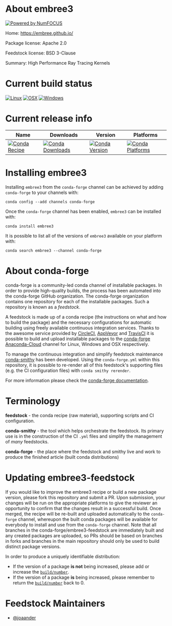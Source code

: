 About embree3
=============

[![Powered by NumFOCUS](https://img.shields.io/badge/powered%20by-NumFOCUS-orange.svg?style=flat&colorA=E1523D&colorB=007D8A)](http://numfocus.org)

Home: https://embree.github.io/

Package license: Apache 2.0

Feedstock license: BSD 3-Clause

Summary: High Performance Ray Tracing Kernels



Current build status
====================

[![Linux](https://img.shields.io/circleci/project/github/conda-forge/embree3-feedstock/master.svg?label=Linux)](https://circleci.com/gh/conda-forge/embree3-feedstock)
[![OSX](https://img.shields.io/travis/conda-forge/embree3-feedstock/master.svg?label=macOS)](https://travis-ci.org/conda-forge/embree3-feedstock)
[![Windows](https://img.shields.io/appveyor/ci/conda-forge/embree3-feedstock/master.svg?label=Windows)](https://ci.appveyor.com/project/conda-forge/embree3-feedstock/branch/master)

Current release info
====================

| Name | Downloads | Version | Platforms |
| --- | --- | --- | --- |
| [![Conda Recipe](https://img.shields.io/badge/recipe-embree3-green.svg)](https://anaconda.org/conda-forge/embree3) | [![Conda Downloads](https://img.shields.io/conda/dn/conda-forge/embree3.svg)](https://anaconda.org/conda-forge/embree3) | [![Conda Version](https://img.shields.io/conda/vn/conda-forge/embree3.svg)](https://anaconda.org/conda-forge/embree3) | [![Conda Platforms](https://img.shields.io/conda/pn/conda-forge/embree3.svg)](https://anaconda.org/conda-forge/embree3) |

Installing embree3
==================

Installing `embree3` from the `conda-forge` channel can be achieved by adding `conda-forge` to your channels with:

```
conda config --add channels conda-forge
```

Once the `conda-forge` channel has been enabled, `embree3` can be installed with:

```
conda install embree3
```

It is possible to list all of the versions of `embree3` available on your platform with:

```
conda search embree3 --channel conda-forge
```


About conda-forge
=================

conda-forge is a community-led conda channel of installable packages.
In order to provide high-quality builds, the process has been automated into the
conda-forge GitHub organization. The conda-forge organization contains one repository
for each of the installable packages. Such a repository is known as a *feedstock*.

A feedstock is made up of a conda recipe (the instructions on what and how to build
the package) and the necessary configurations for automatic building using freely
available continuous integration services. Thanks to the awesome service provided by
[CircleCI](https://circleci.com/), [AppVeyor](https://www.appveyor.com/)
and [TravisCI](https://travis-ci.org/) it is possible to build and upload installable
packages to the [conda-forge](https://anaconda.org/conda-forge)
[Anaconda-Cloud](https://anaconda.org/) channel for Linux, Windows and OSX respectively.

To manage the continuous integration and simplify feedstock maintenance
[conda-smithy](https://github.com/conda-forge/conda-smithy) has been developed.
Using the ``conda-forge.yml`` within this repository, it is possible to re-render all of
this feedstock's supporting files (e.g. the CI configuration files) with ``conda smithy rerender``.

For more information please check the [conda-forge documentation](https://conda-forge.org/docs/).

Terminology
===========

**feedstock** - the conda recipe (raw material), supporting scripts and CI configuration.

**conda-smithy** - the tool which helps orchestrate the feedstock.
                   Its primary use is in the construction of the CI ``.yml`` files
                   and simplify the management of *many* feedstocks.

**conda-forge** - the place where the feedstock and smithy live and work to
                  produce the finished article (built conda distributions)


Updating embree3-feedstock
==========================

If you would like to improve the embree3 recipe or build a new
package version, please fork this repository and submit a PR. Upon submission,
your changes will be run on the appropriate platforms to give the reviewer an
opportunity to confirm that the changes result in a successful build. Once
merged, the recipe will be re-built and uploaded automatically to the
`conda-forge` channel, whereupon the built conda packages will be available for
everybody to install and use from the `conda-forge` channel.
Note that all branches in the conda-forge/embree3-feedstock are
immediately built and any created packages are uploaded, so PRs should be based
on branches in forks and branches in the main repository should only be used to
build distinct package versions.

In order to produce a uniquely identifiable distribution:
 * If the version of a package **is not** being increased, please add or increase
   the [``build/number``](https://conda.io/docs/user-guide/tasks/build-packages/define-metadata.html#build-number-and-string).
 * If the version of a package **is** being increased, please remember to return
   the [``build/number``](https://conda.io/docs/user-guide/tasks/build-packages/define-metadata.html#build-number-and-string)
   back to 0.

Feedstock Maintainers
=====================

* [@joaander](https://github.com/joaander/)

